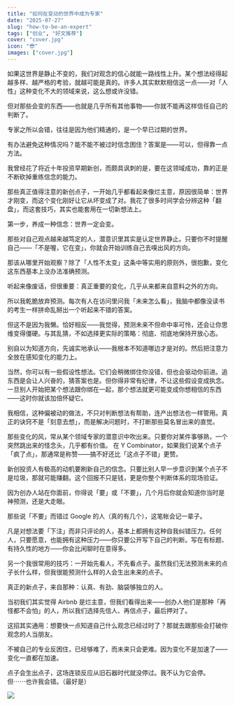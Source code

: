 ```yaml
---
title: "如何在变动的世界中成为专家"
date: "2025-07-27"
slug: "how-to-be-an-expert"
tags: ["创业", "好文推荐"]
cover: "cover.jpg"
icon: "😎"
images: ["cover.jpg"]
---
```

如果这世界是静止不变的，我们对观念的信心就能一路线性上升。某个想法经得起越多样、越严格的考验，就越可能是真的。许多人其实默默相信这一点——对「人性」这种变化不大的领域来说，这么想或许没错。



但对那些会变的东西——也就是几乎所有其他事物——你就不能再这样信任自己的判断了。



专家之所以会错，往往是因为他们精通的，是一个早已过期的世界。



有办法避免这种情况吗？能不能不被过时信念困住？答案是——可以，但得靠一点方法。



我曾经花了将近十年投资早期新创，而颇具讽刺的是，要在这领域成功，靠的正是不断砍掉重练信念的能力。



那些真正值得注意的新创点子，一开始几乎都看起来像烂主意，原因很简单：世界才刚变，而这个变化刚好让它从坏变成了对。我花了很多时间学会分辨这种「翻盘」，而这套技巧，其实也能套用在一切新想法上。



第一步，养成一种信念：世界一定会变。



那些对自己观点越来越笃定的人，潜意识里其实是认定世界静止。只要你不时提醒自己——「不是喔，它在变」，你就会开始训练自己去嗅出风的方向。



那该从哪里开始观察？除了「人性不太变」这条中等实用的原则外，很抱歉，变化这东西基本上没办法准确预测。



听起来像废话，但很重要：真正重要的变化，几乎从来都来自意料之外的方向。



所以我乾脆放弃预测。每次有人在访问里问我「未来怎么看」，我脑中都像没读书的考生一样拼命乱掰出一个听起来不错的答案。



但这不是因为我懒。恰好相反——我觉得，预测未来不但命中率可怜，还会让你思维变得僵硬。与其乱猜，不如选择更实际的策略：彻底、彻底地保持开放心态。



别自以为知道方向，先诚实地承认——我根本不知道哪边才是对的。然后把注意力全放在感知变化的能力上。



当然，你可以有一些假设性想法。它们会稍微绑住你没错，但也会驱动你前进。追东西是会让人兴奋的，猜答案也是。但你得非常有纪律，不让这些假设变成执念。
一旦别人开始把某个想法跟你绑在一起，那个想法就更可能变成你想相信的东西——这时你就该加倍怀疑它。



我相信，这种偏被动的做法，不只对判断想法有帮助，连产出想法也一样管用。真正的诀窍不是「刻意去想」，而是解决问题时，不打断那些莫名冒出来的直觉。



那些变化的风，常从某个领域专家的潜意识中吹出来。只要你对某件事够熟，一个突然跳出来的怪念头，几乎都有价值。
在 Y Combinator，如果我们说某个点子「疯了点」，那通常是称赞——搞不好还比「这点子不错」更赞。



新创投资人有极高的动机要刷新自己的信念。只要比别人早一步意识到某个点子不是垃圾，那就可能赚翻。这个回报不只是钱，更是你整个判断体系的现场验证。



因为创办人站在你面前，你得说「要」或「不要」，几个月后你就会知道你当时是神预测，还是大走眼。



那些说「不要」而错过 Google 的人（真的有几个），这笔帐会记一辈子。



凡是对想法要「下注」而非只评论的人，基本上都拥有这种自我纠错压力。任何人，只要愿意，也能拥有这种压力——你只要公开写下自己的判断。写在有标题、有持久性的地方——你会比闲聊时在意得多。



另一个我很常用的技巧：一开始先看人，不先看点子。虽然我们无法预测未来的点子长什么样，但我很能预测什么样的人会生出未来的点子。



真正的新点子，来自那种：认真、有劲、脑袋够独立的人。



当初我们其实觉得 Airbnb 是烂主意，但我们看得出来——创办人他们是那种「再怪都不会怕」的人，所以我们选择先信人、再信点子，最后押对了。



这招其实通用：想要快一点知道自己什么观念已经过时了？那就去跟那些会打破你观念的人当朋友。



不被自己的专业反困住，已经够难了，而未来只会更难。因为变化不是加速了——变化一直都在加速。



点子会生出点子，这场连锁反应从旧石器时代就没停过。我不认为它会停。
但⋯⋯也许我会错。（最好是）




![](https://prod-files-secure.s3.us-west-2.amazonaws.com/112d0858-5090-4d34-a606-b75eb8d65fd2/46476355-9cf3-4e99-9b7a-3531bc426380/1000202064.png?X-Amz-Algorithm=AWS4-HMAC-SHA256&X-Amz-Content-Sha256=UNSIGNED-PAYLOAD&X-Amz-Credential=ASIAZI2LB466VX6IZO2E%2F20250911%2Fus-west-2%2Fs3%2Faws4_request&X-Amz-Date=20250911T104432Z&X-Amz-Expires=3600&X-Amz-Security-Token=IQoJb3JpZ2luX2VjEJr%2F%2F%2F%2F%2F%2F%2F%2F%2F%2FwEaCXVzLXdlc3QtMiJGMEQCIEVw3UHPYFGR1iaFiW23RTOw086GysDqxxptSeCmw6ElAiAYVkUTNF59qldFHC1TAzGY9%2FMnBwxd2oeo0BwX8MZ6Eyr%2FAwgTEAAaDDYzNzQyMzE4MzgwNSIMA4v1KdO9Ndl%2FefyQKtwDx8R0eFG5y1PV5iQ3ynGm6kVxYZvFC5pPzezIZWFwMccg4XVtbnK%2BgaMt9xlFg3xscUoja2y2D7rjSH%2F3cfb7a9u2nNRQZjtYR1O33vxip9fpTrixxYLl2ySCBSTIyLAo8DM19OjVT8VJOQiA6hqJ%2F8EBGomLWgo%2BE5SOnSRlpiyZSFb%2FWDJB%2F0gy5ZLmJiwteCKACGnGDAUk224bTn%2BjhTepAV9T6ITQlBusfndZOuw%2BAgs6%2FypQKTuS9Rx9yVbIMXvSs4kqBbSlYXCalohVFlM5iAv2uM2nYmLq%2BFbe1jZ1EyPb2ZzqWoAhUmL7KeeSoE79ySyAwMA4ibP7%2Bp6WZj8Q2wRF4NU1lEY1fyY2vt6Hxn5AhxzxzPABMutBSvjKLgXTwZtK1LQhXb8p%2Bn4Ln5GDCqt%2FXY6%2FnQyCRFQK%2BfBY8zB0lv%2FKfveYZnyHHA2FPqpvuf%2F9j2TsVu8mX5fJ2quaBvbaDT3xWHA8ct%2FPLdcGsx%2FfXPqh4UCKT03EylspesqN%2FYBQ240dWpZC55Ry2mPvxIwwm%2BBKFpvhX1qT692pHLji5QFZCYSkzn2SzpyqIiytgh9BBJbVDCRq2aZ5KU6FOSLE%2FUilZraLrc3ImkbOjlNbbwBSJ%2Bg00N8whbSKxgY6pgEGVSe0YhLq4znCZLoEe%2BOnF6rGaxzFCpMm50Y54%2B0HrzXtUgnxVLLhgCMg4t7sTrmkbUIsHNXIJFk7cczwRmX8zSizkEVTwF8q4AXS%2FuNR3Exv%2FDpZtCvitx7BSqwmLODOC0yw07p9NsCnNNFYz5NKjf9cnMUHqSYeamp1s%2BuOY3Z7%2BcekVY3v8JxIQyj67TBhQ7cGTNRsjctT614%2BQeUrW6WU3DRq&X-Amz-Signature=7cd8913215adb63707b9b38a852ccf1dd558e3a321f31209cd584f997469c19d&X-Amz-SignedHeaders=host&x-amz-checksum-mode=ENABLED&x-id=GetObject)

